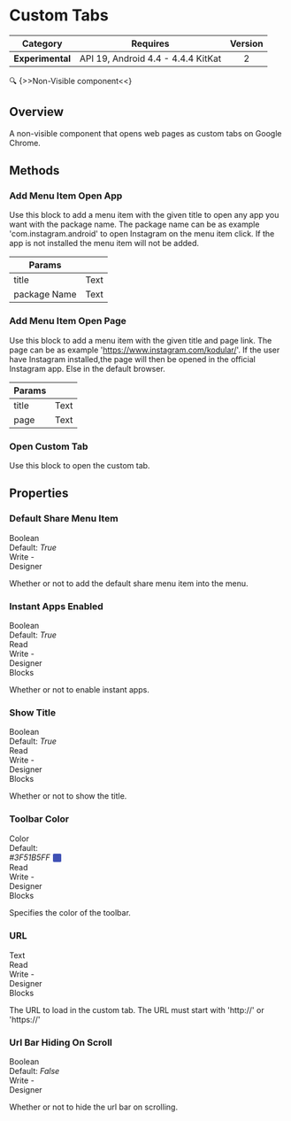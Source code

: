 # Custom Tabs

| Category | Requires | Version |
|:--------:|:-------:|:--------:|
|**Experimental**|<span class="chip chip-any">API 19, Android 4.4 - 4.4.4 KitKat</span>|<span class="chip chip-number">2</span>|

:mag: {>>Non-Visible component<<}

## Overview

A non-visible component that opens web pages as custom tabs on Google Chrome.

## Methods

### Add Menu Item Open App

Use this block to add a menu item with the given title to open any app you want with the package name. The package name can be as example 'com.instagram.android' to open Instagram on the menu item click. If the app is not installed the menu item will not be added.

<div class="block" ai2-block="method" not-rendered="true" value="%7B%22componentName%22:%20%22Custom%20Tabs%22,%20%22name%22:%20%22Add%20Menu%20Item%20Open%20App%22,%20%22output%22:%20false,%20%22param%22:%20%5B%22title%22,%20%22package%20Name%22%5D%7D"></div>

| Params | []() |
|--------|------|
|title|<span class="chip chip-text">Text</span>|
|package Name|<span class="chip chip-text">Text</span>|

### Add Menu Item Open Page

Use this block to add a menu item with the given title and page link. The page can be as example 'https://www.instagram.com/kodular/'. If the user have Instagram installed,the page will then be opened in the official Instagram app. Else in the default browser.

<div class="block" ai2-block="method" not-rendered="true" value="%7B%22componentName%22:%20%22Custom%20Tabs%22,%20%22name%22:%20%22Add%20Menu%20Item%20Open%20Page%22,%20%22output%22:%20false,%20%22param%22:%20%5B%22title%22,%20%22page%22%5D%7D"></div>

| Params | []() |
|--------|------|
|title|<span class="chip chip-text">Text</span>|
|page|<span class="chip chip-text">Text</span>|

### Open Custom Tab

Use this block to open the custom tab.

<div class="block" ai2-block="method" not-rendered="true" value="%7B%22componentName%22:%20%22Custom%20Tabs%22,%20%22name%22:%20%22Open%20Custom%20Tab%22,%20%22output%22:%20false,%20%22param%22:%20%5B%5D%7D"></div>

## Properties

### Default Share Menu Item

<span style="user-select: none; white-space:pre-wrap;"><span class="chip chip-boolean">Boolean</span> <span class="chip chip-boolean">Default: <i>True</i></span>          <span class="chip chip-rw">Write</span> - <span class="chip chip-bd">Designer</span> </span>

Whether or not to add the default share menu item into the menu.

### Instant Apps Enabled

<span style="user-select: none; white-space:pre-wrap;"><span class="chip chip-boolean">Boolean</span> <span class="chip chip-boolean">Default: <i>True</i></span>          <span class="chip chip-rw">Read</span> <span class="chip chip-rw">Write</span> - <span class="chip chip-bd">Designer</span> <span class="chip chip-bd">Blocks</span>&#32;</span>

Whether or not to enable instant apps.

<div class="block" ai2-block="property" not-rendered="true" value="%7B%22componentName%22:%20%22Custom%20Tabs%22,%20%22name%22:%20%22Instant%20Apps%20Enabled%22,%20%22getter%22:%20true%7D"></div>
<div class="block" ai2-block="property" not-rendered="true" value="%7B%22componentName%22:%20%22Custom%20Tabs%22,%20%22name%22:%20%22Instant%20Apps%20Enabled%22,%20%22getter%22:%20false%7D"></div>

### Show Title

<span style="user-select: none; white-space:pre-wrap;"><span class="chip chip-boolean">Boolean</span> <span class="chip chip-boolean">Default: <i>True</i></span>          <span class="chip chip-rw">Read</span> <span class="chip chip-rw">Write</span> - <span class="chip chip-bd">Designer</span> <span class="chip chip-bd">Blocks</span>&#32;</span>

Whether or not to show the title.

<div class="block" ai2-block="property" not-rendered="true" value="%7B%22componentName%22:%20%22Custom%20Tabs%22,%20%22name%22:%20%22Show%20Title%22,%20%22getter%22:%20true%7D"></div>
<div class="block" ai2-block="property" not-rendered="true" value="%7B%22componentName%22:%20%22Custom%20Tabs%22,%20%22name%22:%20%22Show%20Title%22,%20%22getter%22:%20false%7D"></div>

### Toolbar Color

<span style="user-select: none; white-space:pre-wrap;"><span class="chip chip-color">Color</span> <span class="chip chip-color">Default: <i>#3F51B5FF</i>&nbsp;<span style="width: 15px; height: 15px; margin: auto; display: inline-block; border: 1px solid white; vertical-align: middle; border-radius: 3px; background-color: #3F51B5;"></span></span>          <span class="chip chip-rw">Read</span> <span class="chip chip-rw">Write</span> - <span class="chip chip-bd">Designer</span> <span class="chip chip-bd">Blocks</span>&#32;</span>

Specifies the color of the toolbar.

<div class="block" ai2-block="property" not-rendered="true" value="%7B%22componentName%22:%20%22Custom%20Tabs%22,%20%22name%22:%20%22Toolbar%20Color%22,%20%22getter%22:%20true%7D"></div>
<div class="block" ai2-block="property" not-rendered="true" value="%7B%22componentName%22:%20%22Custom%20Tabs%22,%20%22name%22:%20%22Toolbar%20Color%22,%20%22getter%22:%20false%7D"></div>

### URL

<span style="user-select: none; white-space:pre-wrap;"><span class="chip chip-text">Text</span>          <span class="chip chip-rw">Read</span> <span class="chip chip-rw">Write</span> - <span class="chip chip-bd">Designer</span> <span class="chip chip-bd">Blocks</span>&#32;</span>

The URL to load in the custom tab. The URL must start with 'http://' or 'https://'

<div class="block" ai2-block="property" not-rendered="true" value="%7B%22componentName%22:%20%22Custom%20Tabs%22,%20%22name%22:%20%22URL%22,%20%22getter%22:%20true%7D"></div>
<div class="block" ai2-block="property" not-rendered="true" value="%7B%22componentName%22:%20%22Custom%20Tabs%22,%20%22name%22:%20%22URL%22,%20%22getter%22:%20false%7D"></div>

### Url Bar Hiding On Scroll

<span style="user-select: none; white-space:pre-wrap;"><span class="chip chip-boolean">Boolean</span> <span class="chip chip-boolean">Default: <i>False</i></span>          <span class="chip chip-rw">Write</span> - <span class="chip chip-bd">Designer</span> </span>

Whether or not to hide the url bar on scrolling.
